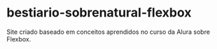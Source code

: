 # bestiario-sobrenatural-flexbox
 Site criado baseado em conceitos aprendidos no curso da Alura sobre Flexbox.
